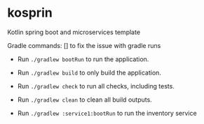 # kosprin

Kotlin spring boot and microservices template



Gradle commands:
 [] to fix the issue with gradle runs

* Run `./gradlew bootRun` to run the application.
* Run `./gradlew build` to only build the application.
* Run `./gradlew check` to run all checks, including tests.
* Run `./gradlew clean` to clean all build outputs.

* Run `./gradlew :service1:bootRun` to run the inventory service

